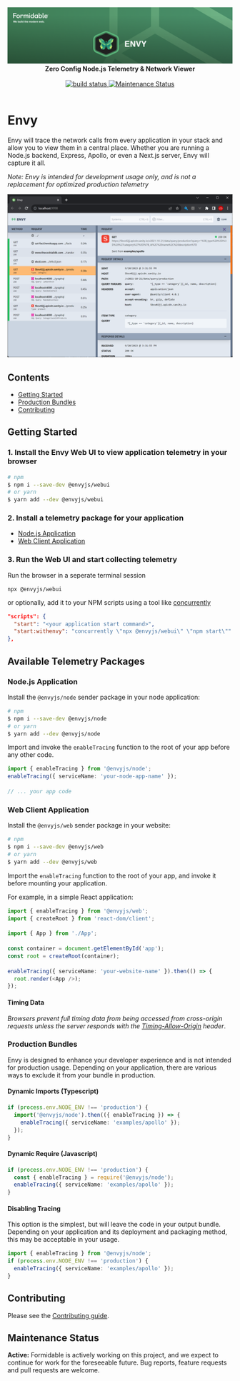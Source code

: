 <div align="center">
  <a href="https://formidable.com/open-source/" target="_blank">
    <img alt="Envy — Formidable, We build the modern web" src="https://raw.githubusercontent.com/FormidableLabs/envy/main//envy-hero.png" />
  </a>

  <strong>
    Zero Config Node.js Telemetry &amp; Network Viewer
  </strong>

  <br />
  <br />

  <a href="https://github.com/FormidableLabs/envy/actions">
    <img alt="build status" src="https://github.com/FormidableLabs/envy/actions/workflows/release.yml/badge.svg">
  </a>
  <a href="https://github.com/FormidableLabs/envy#maintenance-status">
    <img alt="Maintenance Status" src="https://img.shields.io/badge/maintenance-active-green.svg" />
  </a>

  <br />
  <br />
</div>

# Envy

Envy will trace the network calls from every application in your stack and allow you to view them in a central place. Whether you are running a Node.js backend, Express, Apollo, or even a Next.js server, Envy will capture it all.

_Note: Envy is intended for development usage only, and is not a replacement for optimized production telemetry_

<div align="center">
  <img alt="Envy" src="https://raw.githubusercontent.com/FormidableLabs/envy/main//envy-example.png" />
</div>

## Contents

- [Getting Started](#getting-started)
- [Production Bundles](#production-bundles)
- [Contributing](#contributing)

## Getting Started

### 1. Install the Envy Web UI to view application telemetry in your browser

```sh
# npm
$ npm i --save-dev @envyjs/webui
# or yarn
$ yarn add --dev @envyjs/webui
```

### 2. Install a telemetry package for your application

- [Node.js Application](#nodejs-application)
- [Web Client Application](#web-client-application)

### 3. Run the Web UI and start collecting telemetry

Run the browser in a seperate terminal session

```
npx @envyjs/webui
```

or optionally, add it to your NPM scripts using a tool like [concurrently](https://www.npmjs.com/package/concurrently)

```json
"scripts": {
  "start": "<your application start command>",
  "start:withenvy": "concurrently \"npx @envyjs/webui\" \"npm start\""
},
```

## Available Telemetry Packages

### Node.js Application

Install the `@envyjs/node` sender package in your node application:

```sh
# npm
$ npm i --save-dev @envyjs/node
# or yarn
$ yarn add --dev @envyjs/node
```

Import and invoke the `enableTracing` function to the root of your app before any other code.

```ts
import { enableTracing } from '@envyjs/node';
enableTracing({ serviceName: 'your-node-app-name' });

// ... your app code
```

### Web Client Application

Install the `@envyjs/web` sender package in your website:

```sh
# npm
$ npm i --save-dev @envyjs/web
# or yarn
$ yarn add --dev @envyjs/web
```

Import the `enableTracing` function to the root of your app, and invoke it before mounting your application.

For example, in a simple React application:

```ts
import { enableTracing } from '@envyjs/web';
import { createRoot } from 'react-dom/client';

import { App } from './App';

const container = document.getElementById('app');
const root = createRoot(container);

enableTracing({ serviceName: 'your-website-name' }).then(() => {
  root.render(<App />);
});
```

#### Timing Data

_Browsers prevent full timing data from being accessed from cross-origin requests unless the server responds with the [Timing-Allow-Origin](https://developer.mozilla.org/en-US/docs/Web/HTTP/Headers/Timing-Allow-Origin) header_.

### Production Bundles

Envy is designed to enhance your developer experience and is not intended for production usage. Depending on your application, there are various ways to exclude it from your bundle in production.

#### Dynamic Imports (Typescript)

```ts
if (process.env.NODE_ENV !== 'production') {
  import('@envyjs/node').then(({ enableTracing }) => {
    enableTracing({ serviceName: 'examples/apollo' });
  });
}
```

#### Dynamic Require (Javascript)

```ts
if (process.env.NODE_ENV !== 'production') {
  const { enableTracing } = require('@envyjs/node');
  enableTracing({ serviceName: 'examples/apollo' });
}
```

#### Disabling Tracing

This option is the simplest, but will leave the code in your output bundle. Depending on your application and its deployment and packaging method, this may be acceptable in your usage.

```ts
import { enableTracing } from '@envyjs/node';
if (process.env.NODE_ENV !== 'production') {
  enableTracing({ serviceName: 'examples/apollo' });
}
```

## Contributing

Please see the [Contributing guide](CONTRIBUTING.md).

## Maintenance Status

**Active:** Formidable is actively working on this project, and we expect to continue for work for the foreseeable future. Bug reports, feature requests and pull requests are welcome.
